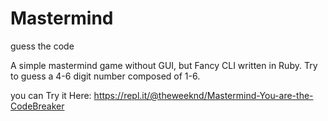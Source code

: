 # Mastermind
guess the code 

A simple mastermind game without GUI, but Fancy CLI written in Ruby.
Try to guess a 4-6 digit number composed of 1-6.

you can Try it Here: 
https://repl.it/@theweeknd/Mastermind-You-are-the-CodeBreaker
